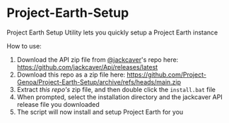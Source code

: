 # Project-Earth-Setup
Project Earth Setup Utility lets you quickly setup a Project Earth instance

How to use:
1. Download the API zip file from [@jackcaver](https://github.com/jackcaver)'s repo here: https://github.com/jackcaver/Api/releases/latest
2. Download this repo as a zip file here: https://github.com/Project-Genoa/Project-Earth-Setup/archive/refs/heads/main.zip
3. Extract *this repo's* zip file, and then double click the `install.bat` file
4. When prompted, select the installation directory and the jackcaver API release file you downloaded
5. The script will now install and setup Project Earth for you
